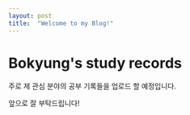 ```yaml
---
layout: post
title:  "Welcome to my Blog!"
---
```


# Bokyung's study records

주로 제 관심 분야의 공부 기록들을 업로드 할 예정입니다.

앞으로 잘 부탁드립니다!
